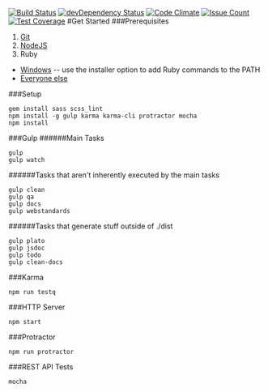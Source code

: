 [![Build Status](https://travis-ci.org/bradyhullopeter/root.svg?branch=master)](https://travis-ci.org/bradyhullopeter/root) [![devDependency Status](https://david-dm.org/bradyhullopeter/Root/dev-status.svg)](https://david-dm.org/bradyhullopeter/Root#info=devDependencies) [![Code Climate](https://codeclimate.com/github/bradyhullopeter/Root/badges/gpa.svg)](https://codeclimate.com/github/bradyhullopeter/Root) [![Issue Count](https://codeclimate.com/github/bradyhullopeter/Root/badges/issue_count.svg)](https://codeclimate.com/github/bradyhullopeter/Root) [![Test Coverage](https://codeclimate.com/github/bradyhullopeter/Root/badges/coverage.svg)](https://codeclimate.com/github/bradyhullopeter/Root/coverage)
#Get Started
###Prerequisites
1. [Git](https://git-scm.com/downloads)
2. [NodeJS](https://nodejs.org/en/)
3. Ruby
  - [Windows](http://rubyinstaller.org/) -- use the installer option to add Ruby commands to the PATH
  - [Everyone else](https://www.ruby-lang.org/en/)

###Setup
```
gem install sass scss_lint
npm install -g gulp karma karma-cli protractor mocha
npm install
```

###Gulp
######Main Tasks
```
gulp
gulp watch
```

######Tasks that aren't inherently executed by the main tasks
```
gulp clean
gulp qa
gulp docs
gulp webstandards
```

######Tasks that generate stuff outside of ./dist
```
gulp plato
gulp jsdoc
gulp todo
gulp clean-docs
```

###Karma
```
npm run testq
```

###HTTP Server
```
npm start
```

###Protractor
```
npm run protractor
```

###REST API Tests
```
mocha
```